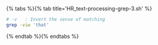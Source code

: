 {% tabs %}{% tab title='HR_text-processing-grep-3.sh' %}

```sh
# -v   : Invert the sense of matching
grep -viw 'that'
```

{% endtab %}{% endtabs %}
